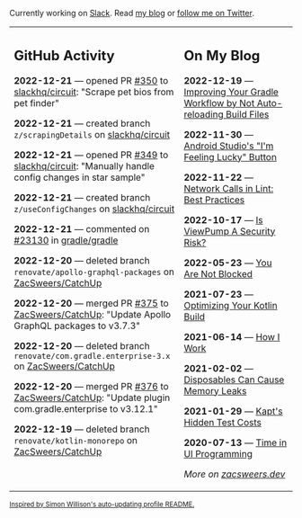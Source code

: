 Currently working on [Slack](https://slack.com/). Read [my blog](https://zacsweers.dev/) or [follow me on Twitter](https://twitter.com/ZacSweers).

<table><tr><td valign="top" width="60%">

## GitHub Activity
<!-- githubActivity starts -->
**2022-12-21** — opened PR [#350](https://github.com/slackhq/circuit/pull/350) to [slackhq/circuit](https://github.com/slackhq/circuit): "Scrape pet bios from pet finder"

**2022-12-21** — created branch `z/scrapingDetails` on [slackhq/circuit](https://github.com/slackhq/circuit)

**2022-12-21** — opened PR [#349](https://github.com/slackhq/circuit/pull/349) to [slackhq/circuit](https://github.com/slackhq/circuit): "Manually handle config changes in star sample"

**2022-12-21** — created branch `z/useConfigChanges` on [slackhq/circuit](https://github.com/slackhq/circuit)

**2022-12-21** — commented on [#23130](https://github.com/gradle/gradle/issues/23130#issuecomment-1361728553) in [gradle/gradle](https://github.com/gradle/gradle)

**2022-12-20** — deleted branch `renovate/apollo-graphql-packages` on [ZacSweers/CatchUp](https://github.com/ZacSweers/CatchUp)

**2022-12-20** — merged PR [#375](https://github.com/ZacSweers/CatchUp/pull/375) to [ZacSweers/CatchUp](https://github.com/ZacSweers/CatchUp): "Update Apollo GraphQL packages to v3.7.3"

**2022-12-20** — deleted branch `renovate/com.gradle.enterprise-3.x` on [ZacSweers/CatchUp](https://github.com/ZacSweers/CatchUp)

**2022-12-20** — merged PR [#376](https://github.com/ZacSweers/CatchUp/pull/376) to [ZacSweers/CatchUp](https://github.com/ZacSweers/CatchUp): "Update plugin com.gradle.enterprise to v3.12.1"

**2022-12-19** — deleted branch `renovate/kotlin-monorepo` on [ZacSweers/CatchUp](https://github.com/ZacSweers/CatchUp)
<!-- githubActivity ends -->
</td><td valign="top" width="40%">

## On My Blog
<!-- blog starts -->
**2022-12-19** — [Improving Your Gradle Workflow by Not Auto-reloading Build Files](https://www.zacsweers.dev/improving-your-workflow-by-not-auto-reloading-build-files/)

**2022-11-30** — [Android Studio's "I'm Feeling Lucky" Button](https://www.zacsweers.dev/android-studios-im-feeling-lucky-button/)

**2022-11-22** — [Network Calls in Lint: Best Practices](https://www.zacsweers.dev/network-calls-in-lint-best-practices/)

**2022-10-17** — [Is ViewPump A Security Risk?](https://www.zacsweers.dev/is-viewpump-a-security-risk/)

**2022-05-23** — [You Are Not Blocked](https://www.zacsweers.dev/you-are-not-blocked/)

**2021-07-23** — [Optimizing Your Kotlin Build](https://www.zacsweers.dev/optimizing-your-kotlin-build/)

**2021-06-14** — [How I Work](https://www.zacsweers.dev/how-i-work/)

**2021-02-02** — [Disposables Can Cause Memory Leaks](https://www.zacsweers.dev/disposables-can-cause-memory-leaks/)

**2021-01-29** — [Kapt's Hidden Test Costs](https://www.zacsweers.dev/kapts-hidden-test-costs/)

**2020-07-13** — [Time in UI Programming](https://www.zacsweers.dev/time-in-ui/)
<!-- blog ends -->
_More on [zacsweers.dev](https://zacsweers.dev/)_
</td></tr></table>

<sub><a href="https://simonwillison.net/2020/Jul/10/self-updating-profile-readme/">Inspired by Simon Willison's auto-updating profile README.</a></sub>